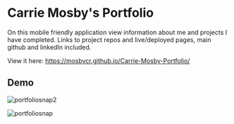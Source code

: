 # Carrie Mosby's Portfolio
On this mobile friendly application view information about me and projects I have completed. Links to project repos and live/deployed pages, main github and linkedIn included.

View it here: https://mosbycr.github.io/Carrie-Mosby-Portfolio/

## Demo
![portfoliosnap2](https://user-images.githubusercontent.com/46547100/60213379-606bae80-9831-11e9-931b-6e0f80bdd278.PNG)

![portfoliosnap](https://user-images.githubusercontent.com/46547100/60213383-62ce0880-9831-11e9-86ae-df26af427181.PNG)
